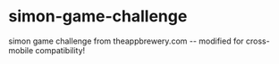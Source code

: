 # simon-game-challenge
simon game challenge from theappbrewery.com -- modified for cross-mobile compatibility!
